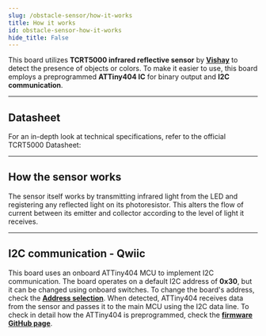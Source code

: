```yaml
---
slug: /obstacle-sensor/how-it-works 
title: How it works
id: obstacle-sensor-how-it-works 
hide_title: False
---  
```


This board utilizes **TCRT5000 infrared reflective sensor** by [**Vishay**](https://www.digikey.gr/en/products/detail/vishay-semiconductor-opto-division/TCRT5000/1681167) to detect the presence of objects or colors. To make it easier to use, this board employs a preprogrammed **ATTiny404 IC** for binary output and **I2C communication**.

<CenteredImage src="/img/obstacle-sensor/333004_TCRT5000_highlighted.jpg" alt="TCRT5000 IR sensor on board" caption="TCRT5000 IR sensor on board" width="400px" />

<CenteredImage src="/img/obstacle-sensor/333004_ATTINY404_highlighted.jpg" alt="ATTiny404 IC on board" caption="ATTiny404 IC on board" width="400px" />

---

## Datasheet

For an in-depth look at technical specifications, refer to the official TCRT5000 Datasheet:

<QuickLink  
  title="TCRT5000 Datasheet"  
  description="Detailed technical documentation for the TCRT5000 infrared sensor"  
  url="https://soldered.com/productdata/2022/03/Soldered_TCRT5000_datasheet.pdf"  
/> 

---

## How the sensor works
The sensor itself works by transmitting infrared light from the LED and registering any reflected light on its photoresistor. This alters the flow of current between its emitter and collector according to the level of light it receives.

<CenteredImage src="/img/obstacle-sensor/how_the_sensor_works.jpg" alt="How the TCRT5000 sensor works" caption="How the TCRT5000 sensor works" width="400px" />

---

## I2C communication - Qwiic
This board uses an onboard ATTiny404 MCU to implement I2C communication. The board operates on a default I2C address of **0x30**, but it can be changed using onboard switches. To change the board's address, check the [**Address selection**](/documentation/obstacle-sensor/hardware#address-selection). When detected, ATTiny404 receives data from the sensor and passes it to the main MCU using the I2C data line. To check in detail how the ATTiny404 is preprogrammed, check the [**firmware GitHub page**](https://github.com/SolderedElectronics/Soldered-Obstacle-Sensor-Arduino-Library/tree/dev/extras/attiny_firmware).